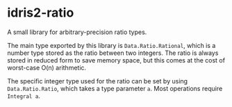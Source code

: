 # idris2-ratio

A small library for arbitrary-precision ratio types.

The main type exported by this library is `Data.Ratio.Rational`, which is a
number type stored as the ratio between two integers. The ratio is always stored
in reduced form to save memory space, but this comes at the cost of worst-case
O(n) arithmetic.

The specific integer type used for the ratio can be set by using `Data.Ratio.Ratio`,
which takes a type parameter `a`. Most operations require `Integral a`.
